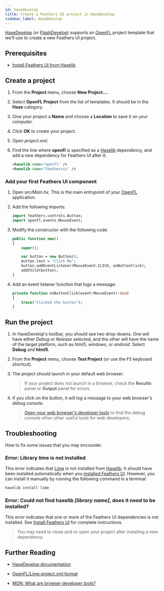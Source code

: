 ```yaml
---
id: haxedevelop
title: Create a Feathers UI project in HaxeDevelop
sidebar_label: HaxeDevelop
---
```


[HaxeDevelop](https://haxedevelop.org/) (or [FlashDevelop](https://flashdevelop.org/)) supports an [OpenFL](https://openfl.org/) project template that we'll use to create a new Feathers UI project.

## Prerequisites

- [Install Feathers UI from Haxelib](installation.md)

## Create a project

1. From the **Project** menu, choose **New Project…**.

1. Select **OpenFL Project** from the list of templates. It should be in the **Haxe** category.

1. Give your project a **Name** and choose a **Location** to save it on your computer.

1. Click **OK** to create your project.

1. Open _project.xml_.

1. Find the line where **openfl** is specified as a [Haxelib](https://lib.haxe.org/) dependency, and add a new dependency for Feathers UI after it:

   ```xml
   <haxelib name="openfl" />
   <haxelib name="feathersui" />
   ```

### Add your first Feathers UI component

1. Open _src/Main.hx_. This is the main entrypoint of your [OpenFL](https://openfl.org/) application.

1. Add the following imports:

   ```hx
   import feathers.controls.Button;
   import openfl.events.MouseEvent;
   ```

1. Modify the constructor with the following code:

   ```hx
   public function new()
   {
       super();

       var button = new Button();
       button.text = "Click Me";
       button.addEventListener(MouseEvent.CLICK, onButtonClick);
       addChild(button);
   }
   ```

1. Add an event listener function that logs a message:

   ```hx
   private function onButtonClick(event:MouseEvent):Void
   {
       trace("Clicked the button");
   }
   ```

## Run the project

1. In HaxeDevelop's toolbar, you should see two drop-downs. One will have either _Debug_ or _Release_ selected, and the other will have the name of the target platform, such as _html5_, _windows_, or _android_. Select **Debug** and **html5**.

1. From the **Project** menu, choose **Test Project** (or use the <kbd>F5</kbd> keyboard shortcut).

1. The project should launch in your default web browser.

   > If your project does not launch in a browser, check the **Results** panel or **Output** panel for errors.

1. If you click on the button, it will log a message to your web browser's debug console.
   > [Open your web browser's developer tools](https://developer.mozilla.org/en-US/docs/Learn/Common_questions/What_are_browser_developer_tools) to find the debug console other other useful tools for web developers.

## Troubleshooting

How to fix some issues that you may encounter.

### Error: Library lime is not installed

This error indicates that [Lime](https://lime.software/) is not installed from [Haxelib](https://lib.haxe.org/). It should have been installed automatically when you [installed Feathers UI](installation.md). However, you can install it manually by running the following command in a terminal:

```sh
haxelib install lime
```

### Error: Could not find haxelib _[library name]_, does it need to be installed?

This error indicates that one or more of the Feathers UI dependencies is not installed. See [Install Feathers UI](installation.md) for complete instructions.

> You may need to close and re-open your project after installing a new dependency.

## Further Reading

- [HaxeDevelop documentation](https://haxedevelop.org/system-requirements.html)

- [OpenFL/Lime project.xml format](https://lime.software/docs/project-files/xml-format/)

- [MDN: What are browser developer tools?](https://developer.mozilla.org/en-US/docs/Learn/Common_questions/What_are_browser_developer_tools)
